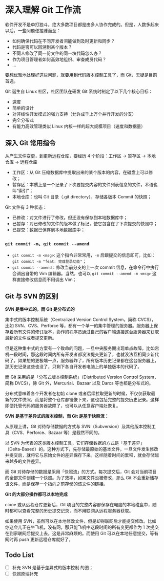 # 深入理解 Git 工作流

软件开发不是单打独斗，绝大多数项目都是由多人协作完成的。但是，人数多起来以后，一些问题便接踵而至：

* 如何确保代码在不同开发者间能做到及时更新和同步？
* 代码是否可以回溯到某个版本？
* 不同人修改了同一份文件的同一块代码怎么办？
* 作为项目管理者如何高效地组织、审查成员代码？
* ...

要想优雅地处理好这些问题，就要用到代码版本控制工具了，而 Git，无疑是目前首选。

Git 诞生自 Linux 社区，社区团队在研发 Git 系统时制定了以下几个核心目标：

* 速度
* 简单的设计
* 对非线性开发模式的强力支持（允许成千上万个并行开发的分支）
* 完全分布式
* 有能力高效管理类似 Linux 内核一样的超大规模项目（速度和数据量）

## 深入 Git 常用指令

从产生文件变更，到更新远程仓库，要经历 4 个阶段：工作区 -> 暂存区 -> 本地仓库 -> 远程仓库

* 工作区：从 Git 压缩数据库中提取出来的某个版本的内容，在磁盘上可以修改；
* 暂存区：本质上是一个记录了下次要提交内容的文件列表信息的文件，术语也叫“索引”；
* 本地仓库：也叫 Git 目录（.git directory），存储各版本 Commit 的快照；

Git 文件有 3 种状态：

* 已修改：对文件进行了修改，但还没有保存到本地数据库中；
* 已暂存：对已修改的文件的版本做了标记，使它包含在了下次提交的快照中；
* 已提交：数据已保存到本地数据库中；

### `git commit -m`、`git commit --amend`

* `git commit -m <msg>`: 这个指令非常常用，`-m` 后跟提交的信息即可，比如：`git commit -m "feat: 完成登录功能"`；
* `git commit --amend`：修改当前分支的上一次 commit 信息，在命令行中执行会调出自带的 Vim 编辑器。当然，也可以 `git commit --amend -m <msg>` 这样直接修改信息而不用调出 Vim；

## Git 与 SVN 的区别

**SVN 是集中式的，而 Git 是分布式的**

集中式的版本控制系统（Centralized Version Control System，简称 CVCS），比如 SVN、CVS、Perforce 等，都有一个单一的集中管理的服务器。服务器上保存着所有文件的修订版本，协作的程序员通过自己的客户端连接这台服务器来获取最新的文件或者提交更新。

但是这种集中式的方案有一个致命的问题，一旦中央服务期出现单点故障，比如宕机一段时间，那这段时间内所有开发者都没法提交更新了，也就没法互相同步新代码了。如果想的更极端一点，服务器炸了，所有版本历史记录都在这台服务器上，那历史记录这些也没了，只剩下各自开发者电脑上的单独版本的代码了。

而 Git 采用的是「分布式版本控制系统」（Distributed Version Control System，简称 DVCS），除 Git 外，Mercurial、Bazaar 以及 Darcs 等也都是分布式的。

分布式意味着各个开发者在初始 clone 或者后续拉取更新的时候，不仅仅获取最新的文件快照，而是将整个仓库都镜像下来，这也包括完整的提交历史记录。这样即便托管代码的服务器故障了，也可以从任意客户端处恢复。

**SVN 是基于差异式的版本控制，而 Git 是基于快照流：**

从原理上讲，Git 对待存储数据的方式与 SVN（Subversion）及其他版本控制工具（CVS、Perforce、Bazaar 等）是截然不同的。

以 SVN 为代表的这类版本控制工具，它们存储数据的方式是「基于差异」（Delta-Based）的。这种方式下，先存储最原始的基本文件，一旦文件发生修改并提交后，就将它与原始文件的差异保存下来。这样随着时间的累积，就会存储越来越多的文件差异。

而 Git 对待存储的数据是采用「快照流」的方式。每次提交后，Git 会对当前项目的全部文件创建一个快照。为了效率，如果文件没被修改，那么 Git 不会重新储存该文件，而是保存一个指向之前存储的该文件的链接。

**Git 的大部分操作都可以本地完成**

clone 或从远程仓库更新后，Git 项目的完整内容都保存在电脑的本地磁盘中，随时都可以查看完整的历史提交记录，而不用联网从远程服务器获取。

如果使用 SVN，虽然可以在本地修改文件，但是却得联网后才能提交修改。比如你这会儿正在坐飞机，没有网，那只能飞机中这段时间的所有变更都作为 1 次提交在到家联网后提交上去，这是非常麻烦的。而使用 Git 可以在本地任意提交，等有网时再 push 更新远程仓库就好了。

## Todo List

- [ ] 补充 SVN 是基于差异式的版本控制 的图；
- [ ] 快照原理补充
